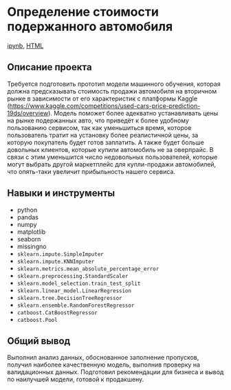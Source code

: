 # Определение стоимости подержанного автомобиля

[ipynb](https://github.com/Tarakanishche/Portfolio/blob/main/Determining%20the%20value%20of%20a%20used%20car/determinig_cost.ipynb), [HTML](https://github.com/Tarakanishche/Portfolio/blob/main/Determining%20the%20value%20of%20a%20used%20car/determinig_cost.html)


## Описание проекта

Требуется подготовить прототип модели машинного обучения, которая должна предсказывать стоимость продажи автомобиля на вторичном рынке в зависимости от его характеристик c платформы Kaggle (https://www.kaggle.com/competitions/used-cars-price-prediction-19ds/overview). Модель поможет более адекватно устанавливать цены на рынке подержанных авто, что приведёт к более удобному пользованию сервисом, так как уменьшиться время, которое пользователь тратит на установку более реалистичной цены, за которую покупатель будет готов заплатить. А также будет больше довольных клиентов, которые купили автомобиль не за оверпрайс. В связи с этим уменьшится число недовольных пользователей, которые могут выбрать другой маркетплейс для купли-продажи автомобилей, что опять-таки увеличит прибыльность нашего сервиса.

## Навыки и инструменты

- python
- pandas
- numpy
- matplotlib
- seaborn
- missingno
- `sklearn.impute.SimpleImputer`
- `sklearn.impute.KNNImputer`
- `sklearn.metrics.mean_absolute_percentage_error`
- `sklearn.preprocessing.StandardScaler`
- `sklearn.model_selection.train_test_split`
- `sklearn.linear_model.LinearRegression`
- `sklearn.tree.DecisionTreeRegressor`
- `sklearn.ensemble.RandomForestRegressor`
- `catboost.CatBoostRegressor`
- `catboost.Pool`

## Общий вывод
Выполнил анализ данных, обоснованное заполнение пропусков, получил наиболее качественную модель, выполнив проверку на валидационных данных.
Подготовил рекомендации для бизнеса и вывод по наилучшей модели, готовой к продакшену.


